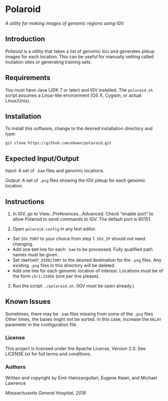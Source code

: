 # Polaroid

*A utility for making images of genomic regions using IGV.*

## Introduction

*Polaroid* is a utility that takes a list of genomic loci and generates pileup images for each location.  This can be useful for manually vetting called mutation sites or generating training sets.

## Requirements

You must have Java (JDK 7 or later) and IGV installed.
The `polaroid.sh` script assumes a Linux-like environment
(OS X, Cygwin, or actual Linux/Unix).

## Installation

To install this software, change to the desired installation directory and type:

`git clone https://github.com/ekwan/polaroid.git`

## Expected Input/Output

*Input*: A set of `.bam` files and genomic locations.

*Output*: A set of `.png` files showing the IGV pileup for each genomic location.

## Instructions

1. In IGV, go to View...Preferences...Advanced.   Check "enable port" to allow Polaroid
to send commands to IGV.  The default port is 60151.

2. Open `polaroid.config` in any text editor.

* Set `IGV_PORT` to your choice from step 1.  `IGV_IP` should not need changing.
* Add one `BAM` line for each `.bam` to be processed.  Fully qualified path names must be given.
* Set `SNAPSHOT_DIRECTORY` to the desired destination for the `.png` files.  Any existing `.png` files in this directory will be deleted.
* Add one line for each genomic location of interest.  Locations must be of the form `chr1:23456` (one per line please).

3. Run the script: `./polaroid.sh`.  (IGV must be open already.)

## Known Issues

Sometimes, there may be `.bam` files missing from some of the `.png` files.  Other times,
the bases might not be sorted.  In this case, increase the `DELAY` parameter in the
configuration file.

### License

This project is licensed under the Apache License, Version 2.0. See LICENSE.txt for full terms and conditions.

### Authors

Written and copyright by Emir Hamzaogullari, Eugene Kwan, and Michael Lawrence

*Massachusetts General Hospital, 2018*

